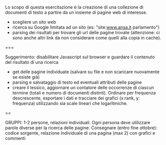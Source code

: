 Lo scopo di questa esercitazione è la creazione di una collezione di documenti di testo a partire da un insieme di pagine web di interesse.

* scegliere un sito web
* ricerca su Google limitata ad un sito (es: "site:www.ansa.it parlamento")
* parsing dei risultati per trovare gli url delle pagine trovate (attenzione: ci sono anche altri link da non considerare come quelli alla copia in cache).

===

Suggerimento: disabilitare Javascript sul browser e guardare il contenuto del risultato di una ricerca

* get delle pagine individuate (salvare su file e non scaricare nuovamente se esiste già)
* parsing e salvataggio di testo ed eventuali attributi delle pagine
* creare il lessico, aggiornare un contatore delle occorrenze di ciascun termine (totali e numero di documenti distinti). Ordinare per frequenza descrescente, esportare i dati e tracciare dei grafici (x:rank, y: frequenza) utilizzando sia scale lineari che logaritmiche.

==

GRUPPI: 1-2 persone, relazioni individuali. Ogni persona deve utilizzare parole diverse per la ricerca delle pagine.
Consegnare (entro fine ottobre): codice sorgente, relazione individuale di una pagina (max 2) con grafici e commenti